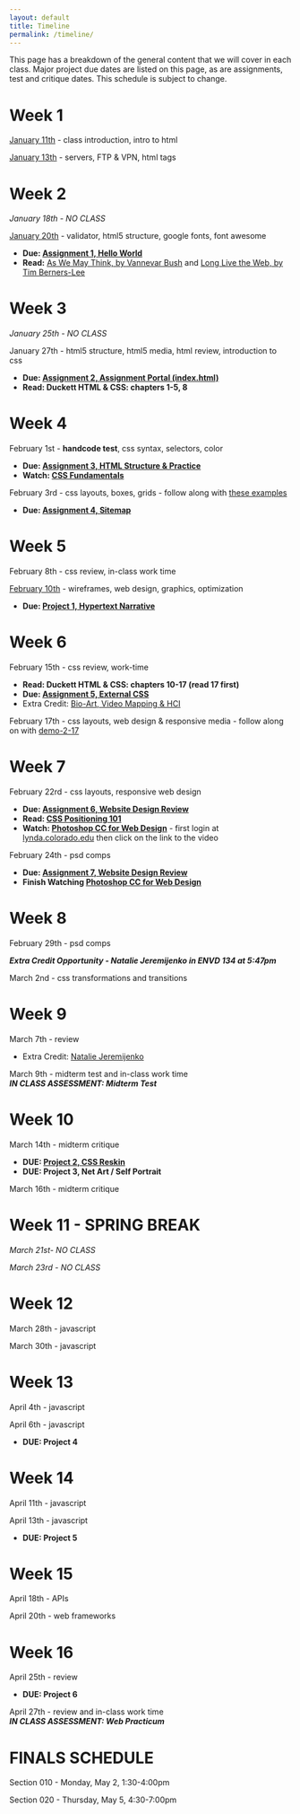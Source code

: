 ```yaml
---
layout: default
title: Timeline
permalink: /timeline/
---
```


This page has a breakdown of the general content that we will cover in each class. Major project due dates are listed on this page, as are assignments, test and critique dates. This schedule is subject to change. 

# Week 1
[January 11th](/web-spring-16/class-1) - class introduction, intro to html

[January 13th](/web-spring-16/class-2) - servers, FTP & VPN, html tags

# Week 2
*January 18th - NO CLASS*

[January 20th](/web-spring-16/class-3) - validator, html5 structure, google fonts, font awesome

+ **Due: [Assignment 1, Hello World](/web-spring-16/assignment-1)**
+ **Read:** [As We May Think, by Vannevar Bush](http://www.theatlantic.com/magazine/archive/1945/07/as-we-may-think/303881/) and [Long Live the Web, by Tim Berners-Lee](http://ariellehein.com/readings/Berners-Lee-Long-Live-The-Web.pdf)

# Week 3
*January 25th - NO CLASS*

January 27th - html5 structure, html5 media, html review, introduction to css

+ **Due: [Assignment 2, Assignment Portal (index.html)](/web-spring-16/assignment-2)**
+ **Read: Duckett HTML & CSS: chapters 1-5, 8**

# Week 4
February 1st - **handcode test**, css syntax, selectors, color

+ **Due: [Assignment 3, HTML Structure & Practice](/web-spring-16/assignment-3)**
+ **Watch: [CSS Fundamentals](http://www.lynda.com/Web-Interactive-CSS-tutorials/CSS-Fundamentals/80436-2.html)**

February 3rd - css layouts, boxes, grids - follow along with [these examples](https://github.com/coloringchaos/atls2200-examples)

+ **Due: [Assignment 4, Sitemap](/web-spring-16/assignment-4)**

# Week 5
February 8th - css review, in-class work time

[February 10th](/web-spring-16/class-8) - wireframes, web design, graphics, optimization

+ **Due: [Project 1, Hypertext Narrative](/web-spring-16/project-1)**

# Week 6
February 15th - css review, work-time

+ **Read: Duckett HTML & CSS: chapters 10-17 (read 17 first)**
+ **Due: [Assignment 5, External CSS](/web-spring-16/assignment-5)**
+ Extra Credit: [Bio-Art, Video Mapping & HCI](/web-spring-16/extracredit-1)

February 17th - css layouts, web design & responsive media - follow along on with [demo-2-17](https://github.com/coloringchaos/atls2200-examples)

# Week 7
February 22rd - css layouts, responsive web design

+ **Due: [Assignment 6, Website Design Review](/web-spring-16/assignment-6)**
+ **Read: [CSS Positioning 101](http://alistapart.com/article/css-positioning-101)**
+ **Watch: [Photoshop CC for Web Design](http://www.lynda.com/Photoshop-tutorials/Photoshop-CC-Web-Design/145211-2.html)** - first login at [lynda.colorado.edu](http://lynda.colorado.edu/) then click on the link to the video

February 24th - psd comps

+ **Due: [Assignment 7, Website Design Review](/web-spring-16/assignment-7)**
+ **Finish Watching [Photoshop CC for Web Design](http://www.lynda.com/Photoshop-tutorials/Photoshop-CC-Web-Design/145211-2.html)**

# Week 8
February 29th - psd comps

***Extra Credit Opportunity - Natalie Jeremijenko in ENVD 134 at 5:47pm***

March 2nd - css transformations and transitions 

# Week 9
March 7th - review

+ Extra Credit: [Natalie Jeremijenko](/web-spring-16/extracredit-2)

March 9th - midterm test and in-class work time <br>
***IN CLASS ASSESSMENT: Midterm Test***

# Week 10

March 14th - midterm critique

+ **DUE: [Project 2, CSS Reskin](/web-spring-16/project-2)**
+ **DUE: Project 3, Net Art / Self Portrait**

March 16th - midterm critique

# Week 11 - SPRING BREAK
*March 21st- NO CLASS*

*March 23rd - NO CLASS*

# Week 12
March 28th - javascript

March 30th - javascript

# Week 13
April 4th - javascript

April 6th - javascript

+ **DUE: Project 4**

# Week 14
April 11th - javascript

April 13th - javascript

+ **DUE: Project 5**

# Week 15
April 18th - APIs

April 20th - web frameworks

# Week 16
April 25th - review

+ **DUE: Project 6**

April 27th - review and in-class work time<br>
***IN CLASS ASSESSMENT: Web Practicum***

# FINALS SCHEDULE
Section 010 - Monday, May 2, 1:30-4:00pm

Section 020 - Thursday, May 5, 4:30-7:00pm

